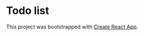 # Todo list

This project was bootstrapped with [Create React App](https://github.com/facebook/create-react-app).
